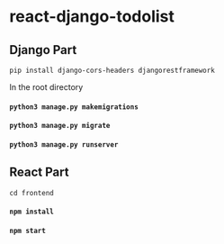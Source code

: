 # react-django-todolist

## Django Part
```
pip install django-cors-headers djangorestframework

```

In the root directory
#### `python3 manage.py makemigrations`
#### `python3 manage.py migrate`
#### `python3 manage.py runserver`

## React Part

```
cd frontend
```
#### `npm install`
#### `npm start`

